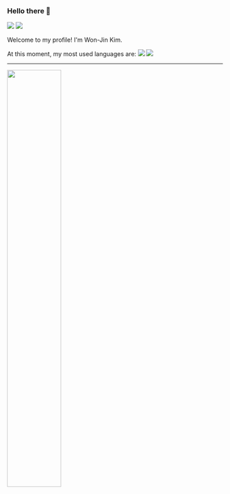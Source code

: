 ### Hello there 👋

<a href="https://www.instagram.com/kim_wonjin97/" target="_blank"><img src="https://img.shields.io/badge/kimwonjin97-A9225C?style=flat-square&logo=Instagram&logoColor=#E4405F"/></a>
<a href="mailto:wonjin.kim@mail.utoronto.ca" target="_blank"><img src="https://img.shields.io/badge/wonjin.kim@mail.utoronto.ca-053766?style=flat-square&logo=Gmail&logoColor=white"/></a>

Welcome to my profile! I'm Won-Jin Kim.

At this moment, my most used languages are: <img src="https://img.shields.io/badge/Cpp-A5915F?style=flat-square&logo=C%2B%2B&logoColor=white"/></a> <img src="https://img.shields.io/badge/Python-006600?style=flat-square&logo=python&logoColor=white"/></a>



---

<!--
**kimwonjin97/kimwonjin97** is a ✨ _special_ ✨ repository because its `README.md` (this file) appears on your GitHub profile.

Here are some ideas to get you started:

- 🔭 I’m currently working on ...
- 🌱 I’m currently learning ...
- 👯 I’m looking to collaborate on ...
- 🤔 I’m looking for help with ...
- 💬 Ask me about ...
- 📫 How to reach me: ...
- 😄 Pronouns: ...
- ⚡ Fun fact: ...
-->

<img align="left" width="50%" src="https://github-readme-stats.vercel.app/api?username=kimwonjin97&show_icons=true&theme=onedark">
<!-- <img align="right" width="40%" src="https://github-readme-stats.vercel.app/api/top-langs/?username=kimwonjin97&layout=compact&theme=onedark"> -->

